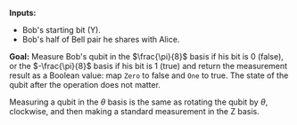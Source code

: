 **Inputs:**

- Bob's starting bit (Y).
- Bob's half of Bell pair he shares with Alice.

**Goal:**
Measure Bob's qubit in the $\frac{\pi}{8}$ basis if his bit is 0 (false), or the $-\frac{\pi}{8}$ basis
if his bit is 1 (true) and return the measurement result as a Boolean value: map `Zero` to false and `One` to true.
The state of the qubit after the operation does not matter.

Measuring a qubit in the $\theta$ basis is the same as rotating the qubit by $\theta$, clockwise, and then making a standard measurement in the Z basis.
